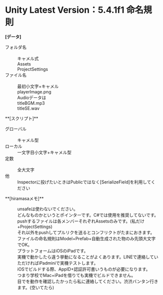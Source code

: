 Unity Latest Version：5.4.1f1
命名規則  
========
**[データ]**
<dl>
    <dt>フォルダ名</dt>
    <dd>キャメル式</dd>
    <dd>Assets</dd>
    <dd>ProjectSettings</dd>
    <dt>ファイル名</dt>
    <dd>最初小文字+キャメル</dd>
    <dd>playerImage.png</dd>
    <dd>Audioデータは</dd>
    <dd>titleBGM.mp3</dd>
    <dd>titleSE.wav</dd>
</dl>
**[スクリプト]**
<dl>
    <dt>グローバル</dt>
    <dd>キャメル型</dd>
    <dt>ローカル</dt>
    <dd>一文字目小文字+キャメル型</dd>
    <dt>定数</dt>
    <dd>全大文字</dd>
    <dt>他</dt>
    <dd>Inspectorに投げたいときはPublicではなく[SerializeField]を利用してください</dd>
</dl>
**[hiramasaメモ]**
<dl>
    <dd>unsafeは使わないでください。</dd>
    <dd>どんなものかというとポインターです。C#では使用を推奨してないです。</dd>
    <dd>pushするファイルは各メンバーそれぞれAssetsのみです。(私だけ+ProjectSettings)</dd>
    <dd>それ以外をpushしてプルリクを送るとコンフリクトがたまにおきます。</dd>
    <dd>ファイルの命名規則はModel+Prefab+自動生成された物のみ先頭大文字でOK。</dd>
    <dd>プラットフォームはiOSのiPadです。</dd>
    <dd>実機で動かしたら違う挙動になることがよくあります。LINEで連絡していただければiPadminiで実機テストします。</dd>
    <dd>iOSでビルドする際、AppID+認証許可書いうものが必要になります。</dd>
    <dd>つまり学校でMac+iPadを借りても実機でビルドできません。</dd>
    <dd>目でを動作を確認したかったら私に連絡してください。渋渋バンタン行きます。(空いてたら)</dd>
</dl>
